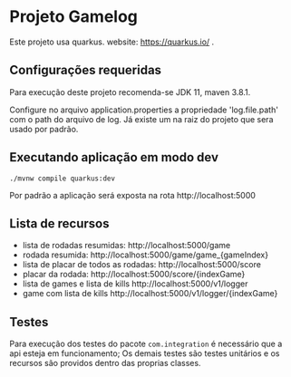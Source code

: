 # Projeto Gamelog

Este projeto usa quarkus. website: https://quarkus.io/ .

## Configurações requeridas
Para execução deste projeto recomenda-se JDK 11, maven 3.8.1.

Configure no arquivo application.properties a propriedade 'log.file.path' com o path do arquivo de log.
Já existe um na raiz do projeto que sera usado por padrão.
## Executando aplicação em modo dev
```shell script
./mvnw compile quarkus:dev
```
Por padrão a aplicação será exposta na rota http://localhost:5000

## Lista de recursos
* lista de rodadas resumidas: http://localhost:5000/game
* rodada resumida: http://localhost:5000/game/game_{gameIndex}
* lista de placar de todos as rodadas: http://localhost:5000/score
* placar da rodada: http://localhost:5000/score/{indexGame}
* lista de games e lista de kills http://localhost:5000/v1/logger
* game com lista de kills http://localhost:5000/v1/logger/{indexGame}
## Testes
Para execução dos testes do pacote `com.integration` é necessário que a api esteja em funcionamento;
Os demais testes são testes unitários e os recursos são providos dentro das proprias classes.